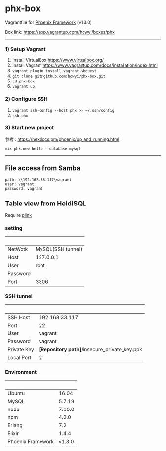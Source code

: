 # phx-box #
Vagrantfile for [Phoenix Framework](http://www.phoenixframework.org) (v1.3.0)

Box link: https://app.vagrantup.com/howyi/boxes/phx
<hr>

### 1) Setup Vagrant ###

1. Install VirtualBox https://www.virtualbox.org/
2. Install Vagrant https://www.vagrantup.com/docs/installation/index.html
3. `vagrant plugin install vagrant-vbguest`  
4. `git clone git@github.com:howyi/phx-box.git`
5. `cd phx-box`
6. `vagrant up`

### 2) Configure SSH ###
1. `vagrant ssh-config --host phx >> ~/.ssh/config`  
2. `ssh phx`  

### 3) Start new project ###
参考 : https://hexdocs.pm/phoenix/up_and_running.html

`mix phx.new hello --database mysql`  
<hr>

## File access from Samba
```
path: \\192.168.33.117\vagrant
user: vagrant  
password: vagrant  
```

## Table view from HeidiSQL
Require [plink](https://www.chiark.greenend.org.uk/~sgtatham/putty/)
### setting
|          |                   |
| -------- | ----------------- |
| NetWotk  | MySQL(SSH tunnel) |
| Host     | 127.0.0.1         |
| User     | root              |
| Password |                   |
| Port     | 3306              |
### SSH tunnel
|                 |                                                |
| --------------- | ---------------------------------------------- |
| SSH Host        | 192.168.33.117                                 |
| Port            | 22                                             |
| User            | vagrant                                        |
| Password        | vagrant                                        |
| Private Key     | **[Repository path]**/insecure_private_key.ppk |
| Local Port      | 2                                              |

### Environment  
|                   |        |
| ----------------- | ------ |
| Ubuntu            | 16.04  |
| MySQL             | 5.7.19 |
| node              | 7.10.0 |
| npm               | 4.2.0  |
| Erlang            | 7.2    |
| Elixir            | 1.4.4  |
| Phoenix Framework | v1.3.0 |
